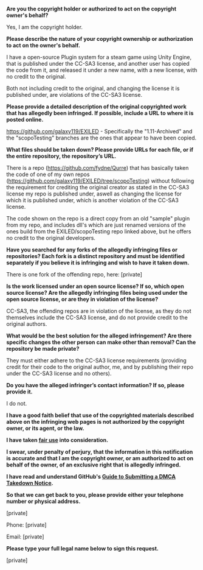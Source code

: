 **Are you the copyright holder or authorized to act on the copyright owner's behalf?**

Yes, I am the copyright holder.

**Please describe the nature of your copyright ownership or authorization to act on the owner's behalf.**

I have a open-source Plugin system for a steam game using Unity Engine, that is published under the CC-SA3 license, and another user has copied the code from it, and released it under a new name, with a new license, with no credit to the original.

Both not including credit to the original, and changing the license it is published under, are violations of the CC-SA3 license.

**Please provide a detailed description of the original copyrighted work that has allegedly been infringed. If possible, include a URL to where it is posted online.**

https://github.com/galaxy119/EXILED - Specifically the "1.11-Archived" and the "scopoTesting" branches are the ones that appear to have been copied.

**What files should be taken down? Please provide URLs for each file, or if the entire repository, the repository’s URL.**

There is a repo (https://github.com/fydne/Qurre) that has basically taken the code of one of my own repos (https://github.com/galaxy119/EXILED/tree/scopoTesting) without following the requirement for crediting the original creator as stated in the CC-SA3 license my repo is published under, aswell as changing the license for which it is published under, which is another violation of the CC-SA3 license.

The code shown on the repo is a direct copy from an old "sample" plugin from my repo, and includes dll's which are just renamed versions of the ones build from the EXILED/scopoTesting repo linked above, but he offers no credit to the original developers.

**Have you searched for any forks of the allegedly infringing files or repositories? Each fork is a distinct repository and must be identified separately if you believe it is infringing and wish to have it taken down.**

There is one fork of the offending repo, here: [private]

**Is the work licensed under an open source license? If so, which open source license? Are the allegedly infringing files being used under the open source license, or are they in violation of the license?**

CC-SA3, the offending repos are in violation of the license, as they do not themselves include the CC-SA3 license, and do not provide credit to the original authors.

**What would be the best solution for the alleged infringement? Are there specific changes the other person can make other than removal? Can the repository be made private?**

They must either adhere to the CC-SA3 license requirements (providing credit for their code to the original author, me, and by publishing their repo under the CC-SA3 license and no others).

**Do you have the alleged infringer’s contact information? If so, please provide it.**

I do not.

**I have a good faith belief that use of the copyrighted materials described above on the infringing web pages is not authorized by the copyright owner, or its agent, or the law.**

**I have taken <a href="https://www.lumendatabase.org/topics/22">fair use</a> into consideration.**

**I swear, under penalty of perjury, that the information in this notification is accurate and that I am the copyright owner, or am authorized to act on behalf of the owner, of an exclusive right that is allegedly infringed.**

**I have read and understand GitHub's <a href="https://docs.github.com/articles/guide-to-submitting-a-dmca-takedown-notice/">Guide to Submitting a DMCA Takedown Notice</a>.**

**So that we can get back to you, please provide either your telephone number or physical address.**

[private]

Phone: [private]

Email: [private]

**Please type your full legal name below to sign this request.**

[private]
